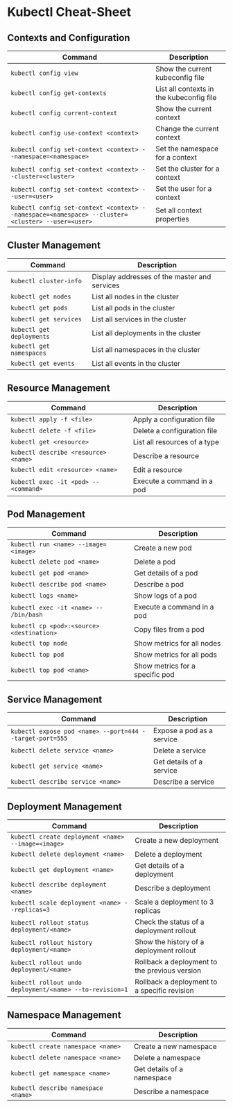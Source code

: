 # Kubectl Cheat-Sheet

## Contexts and Configuration

| Command | Description |
| --- | --- |
| `kubectl config view` | Show the current kubeconfig file |
| `kubectl config get-contexts` | List all contexts in the kubeconfig file |
| `kubectl config current-context` | Show the current context |
| `kubectl config use-context <context>` | Change the current context |
| `kubectl config set-context <context> --namespace=<namespace>` | Set the namespace for a context |
| `kubectl config set-context <context> --cluster=<cluster>` | Set the cluster for a context |
| `kubectl config set-context <context> --user=<user>` | Set the user for a context |
| `kubectl config set-context <context> --namespace=<namespace> --cluster=<cluster> --user=<user>` | Set all context properties |

## Cluster Management

| Command | Description |
| --- | --- |
| `kubectl cluster-info` | Display addresses of the master and services |
| `kubectl get nodes` | List all nodes in the cluster |
| `kubectl get pods` | List all pods in the cluster |
| `kubectl get services` | List all services in the cluster |
| `kubectl get deployments` | List all deployments in the cluster |
| `kubectl get namespaces` | List all namespaces in the cluster |
| `kubectl get events` | List all events in the cluster |

## Resource Management

| Command | Description |
| --- | --- |
| `kubectl apply -f <file>` | Apply a configuration file |
| `kubectl delete -f <file>` | Delete a configuration file |
| `kubectl get <resource>` | List all resources of a type |
| `kubectl describe <resource> <name>` | Describe a resource |
| `kubectl edit <resource> <name>` | Edit a resource |
| `kubectl exec -it <pod> -- <command>` | Execute a command in a pod |

## Pod Management

| Command | Description |
| --- | --- |
| `kubectl run <name> --image=<image>` | Create a new pod |
| `kubectl delete pod <name>` | Delete a pod |
| `kubectl get pod <name>` | Get details of a pod |
| `kubectl describe pod <name>` | Describe a pod |
| `kubectl logs <name>` | Show logs of a pod |
| `kubectl exec -it <name> -- /bin/bash` | Execute a command in a pod |
| `kubectl cp <pod>:<source> <destination>` | Copy files from a pod |
| `kubectl top node` | Show metrics for all nodes |
| `kubectl top pod` | Show metrics for all pods |
| `kubectl top pod <name>` | Show metrics for a specific pod |

## Service Management

| Command | Description |
| --- | --- |
| `kubectl expose pod <name> --port=444 --target-port=555` | Expose a pod as a service |
| `kubectl delete service <name>` | Delete a service |
| `kubectl get service <name>` | Get details of a service |
| `kubectl describe service <name>` | Describe a service |

## Deployment Management

| Command | Description |
| --- | --- |
| `kubectl create deployment <name> --image=<image>` | Create a new deployment |
| `kubectl delete deployment <name>` | Delete a deployment |
| `kubectl get deployment <name>` | Get details of a deployment |
| `kubectl describe deployment <name>` | Describe a deployment |
| `kubectl scale deployment <name> --replicas=3` | Scale a deployment to 3 replicas |
| `kubectl rollout status deployment/<name>` | Check the status of a deployment rollout |
| `kubectl rollout history deployment/<name>` | Show the history of a deployment rollout |
| `kubectl rollout undo deployment/<name>` | Rollback a deployment to the previous version |
| `kubectl rollout undo deployment/<name> --to-revision=1` | Rollback a deployment to a specific revision |

## Namespace Management

| Command | Description |
| --- | --- |
| `kubectl create namespace <name>` | Create a new namespace |
| `kubectl delete namespace <name>` | Delete a namespace |
| `kubectl get namespace <name>` | Get details of a namespace |
| `kubectl describe namespace <name>` | Describe a namespace |
